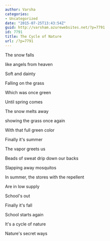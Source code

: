 ```yaml
---
author: Varsha
categories:
- Uncategorized
date: "2015-07-25T13:43:54Z"
guid: http://varsham.azurewebsites.net/?p=7791
id: 7791
title: The Cycle of Nature
url: /?p=7791
---
```


The snow falls

like angels from heaven

Soft and dainty

Falling on the grass

Which was once green

Until spring comes

The snow melts away

showing the grass once again

With that full green color

Finally it's summer

The vapor greets us

Beads of sweat drip down our backs

Slapping away mosquitos

In summer, the stores with the repellent

Are in low supply

School's out

Finally it's fall

School starts again

It's a cycle of nature

Nature's secret ways

 